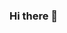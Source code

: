 ### Hi there 👋

<!--
**YourFedExDriver/YourFedExDriver** is a ✨ _special_ ✨ repository because its `README.md` (this file) appears on your GitHub profile.

Here are some ideas to get you started:

- 🔭 I’m currently working on ... GitHub assignment
- 🌱 I’m currently learning ... Cyber Security
- 👯 I’m looking to collaborate on ... Computers
- 🤔 I’m looking for help with ... Cyber Security Analyst
- 💬 Ask me about ... Cars and what's my favorite
- 📫 How to reach me: ... By email: watkinsonbrandon0@gmail.com
- 😄 Pronouns: ... He/Him
- ⚡ Fun fact: ... My grandfather got into a fight with Hells Angels biker gang on his wedding day
-->
